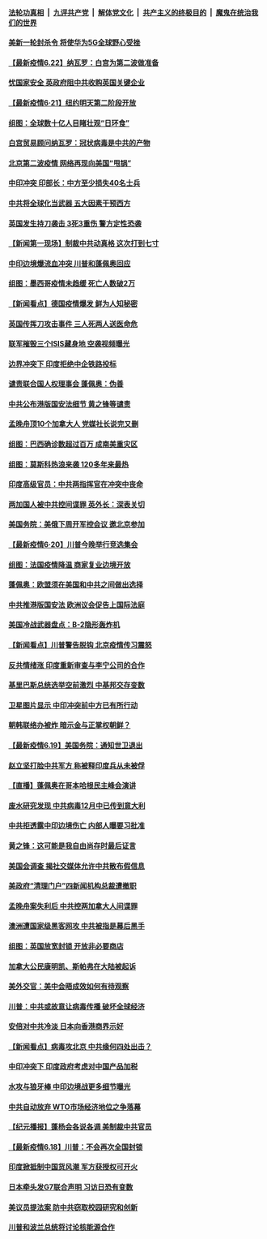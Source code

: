 ####  [法轮功真相](../../../../basic/blob/master/README.md?t=06220931) &nbsp;|&nbsp; [九评共产党](../../../../9ping.md/blob/master/README.md?t=06220931) &nbsp;|&nbsp; [解体党文化](../../../../jtdwh.md/blob/master/README.md?t=06220931)  &nbsp;|&nbsp; [共产主义的终极目的](../../../../gczydzjmd.md/blob/master/README.md?t=06220931) &nbsp;|&nbsp; [魔鬼在统治我们的世界](../../../../mgztzwmdsj.md/blob/master/README.md?t=06220931) 

#### [美新一轮封杀令 将使华为5G全球野心受挫](../pages/nsc418/n12202488.md?t=06220931) 

#### [【最新疫情6.22】纳瓦罗：白宫为第二波做准备](../pages/nsc418/n12199354.md?t=06220931) 

#### [忧国家安全 英政府阻中共收购英国关键企业](../pages/nsc418/n12202456.md?t=06220931) 

#### [【最新疫情6·21】纽约明天第二阶段开放](../pages/nsc418/n12196332.md?t=06220931) 

#### [组图：全球数十亿人目睹壮观“日环食”](../pages/nsc418/n12202171.md?t=06220931) 

#### [白宫贸易顾问纳瓦罗：冠状病毒是中共的产物](../pages/nsc418/n12202027.md?t=06220931) 

#### [北京第二波疫情 网络再现向美国“甩锅”](../pages/nsc418/n12201996.md?t=06220931) 

#### [中印冲突 印部长：中方至少损失40名士兵](../pages/nsc418/n12201884.md?t=06220931) 

#### [中共将全球化当武器 五大因素干预西方](../pages/nsc418/n12186089.md?t=06220931) 

#### [英国发生持刀袭击 3死3重伤 警方定性恐袭](../pages/nsc418/n12201767.md?t=06220931) 

#### [【新闻第一现场】制裁中共动真格 这次打到七寸](../pages/nsc418/n12201730.md?t=06220931) 

#### [中印边境爆流血冲突 川普和蓬佩奥回应](../pages/nsc418/n12201068.md?t=06220931) 

#### [组图：墨西哥疫情未趋缓 死亡人数破2万](../pages/nsc418/n12199824.md?t=06220931) 

#### [【新闻看点】德国疫情爆发 鲜为人知秘密](../pages/nsc418/n12200936.md?t=06220931) 

#### [英国传挥刀攻击事件 三人死两人送医命危](../pages/nsc418/n12201032.md?t=06220931) 

#### [联军摧毁三个ISIS藏身地 空袭视频曝光](../pages/nsc418/n12200929.md?t=06220931) 

#### [边界冲突下 印度拒绝中企铁路投标](../pages/nsc418/n12200851.md?t=06220931) 

#### [谴责联合国人权理事会 蓬佩奥：伪善](../pages/nsc418/n12200748.md?t=06220931) 

#### [中共公布港版国安法细节 黄之锋等谴责](../pages/nsc418/n12200535.md?t=06220931) 

#### [孟晚舟顶10个加拿大人 党媒社长说完又删](../pages/nsc418/n12200398.md?t=06220931) 

#### [组图：巴西确诊数超过百万 成南美重灾区](../pages/nsc418/n12200146.md?t=06220931) 

#### [组图：莫斯科热浪来袭 120多年来最热](../pages/nsc418/n12198528.md?t=06220931) 

#### [印度高级官员：中共两指挥官在冲突中丧命](../pages/nsc418/n12200340.md?t=06220931) 

#### [两加国人被中共控间谍罪 英外长：深表关切](../pages/nsc418/n12200284.md?t=06220931) 

#### [美国务院：美俄下周开军控会议 邀北京参加](../pages/nsc418/n12200097.md?t=06220931) 

#### [【最新疫情6·20】川普今晚举行竞选集会](../pages/nsc418/n12199376.md?t=06220931) 

#### [组图：法国疫情降温 商家复业边境开放](../pages/nsc418/n12197405.md?t=06220931) 

#### [蓬佩奥：欧盟须在美国和中共之间做出选择](../pages/nsc418/n12199184.md?t=06220931) 

#### [中共推港版国安法 欧洲议会促告上国际法庭](../pages/nsc418/n12199257.md?t=06220931) 

#### [美国冷战武器盘点：B-2隐形轰炸机](../pages/nsc418/n12199226.md?t=06220931) 

#### [【新闻看点】川普警告脱钩 北京疫情传习震怒](../pages/nsc418/n12198957.md?t=06220931) 

#### [反共情绪涨 印度重新审查与李宁公司的合作](../pages/nsc418/n12199030.md?t=06220931) 

#### [基里巴斯总统选举空前激烈 中基邦交存变数](../pages/nsc418/n12199073.md?t=06220931) 

#### [卫星图片显示 中印冲突前中方已有所行动](../pages/nsc418/n12198966.md?t=06220931) 

#### [朝韩联络办被炸 暗示金与正掌权朝鲜？](../pages/nsc418/n12198651.md?t=06220931) 

#### [【最新疫情6.19】美国务院：通知世卫退出](../pages/nsc418/n12196803.md?t=06220931) 

#### [赵立坚打脸中共军方 称被释印度兵从未被俘](../pages/nsc418/n12198632.md?t=06220931) 

#### [【直播】蓬佩奥在哥本哈根民主峰会演讲](../pages/nsc418/n12198355.md?t=06220931) 

#### [废水研究发现 中共病毒12月中已传到意大利](../pages/nsc418/n12198335.md?t=06220931) 

#### [中共拒透露中印边境伤亡 内部人曝要习批准](../pages/nsc418/n12198521.md?t=06220931) 

#### [黄之锋：这可能是我自由尚存时最后证言](../pages/nsc418/n12198585.md?t=06220931) 

#### [美国会调查 揭社交媒体允许中共散布假信息](../pages/nsc418/n12198310.md?t=06220931) 

#### [美政府“清理门户”四新闻机构总裁遭撤职](../pages/nsc418/n12198300.md?t=06220931) 

#### [孟晚舟案失利后 中共控两加拿大人间谍罪](../pages/nsc418/n12197993.md?t=06220931) 

#### [澳洲遭国家级黑客网攻 中共被指是幕后黑手](../pages/nsc418/n12197232.md?t=06220931) 

#### [组图：英国放宽封锁 开放非必要商店](../pages/nsc418/n12194454.md?t=06220931) 

#### [加拿大公民康明凯、斯帕弗在大陆被起诉](../pages/nsc418/n12197374.md?t=06220931) 

#### [美外交官：美中会晤成效如何有待观察](../pages/nsc418/n12196954.md?t=06220931) 

#### [川普：中共或故意让病毒传播 破坏全球经济](../pages/nsc418/n12196283.md?t=06220931) 

#### [安倍对中共冷淡 日本向香港商界示好](../pages/nsc418/n12196586.md?t=06220931) 

#### [【新闻看点】病毒攻北京 中共缘何四处出击？](../pages/nsc418/n12196497.md?t=06220931) 

#### [中印冲突下 印度政府考虑对中国产品加税](../pages/nsc418/n12196479.md?t=06220931) 

#### [水攻与狼牙棒 中印边境战更多细节曝光](../pages/nsc418/n12196307.md?t=06220931) 

#### [中共自动放弃 WTO市场经济地位之争落幕](../pages/nsc418/n12196264.md?t=06220931) 

#### [【纪元播报】蓬杨会各说各调 美制裁中共官员](../pages/nsc418/n12196138.md?t=06220931) 

#### [【最新疫情6.18】川普：不会再次全国封锁](../pages/nsc418/n12193644.md?t=06220931) 

#### [印度掀抵制中国货风潮 军方获授权可开火](../pages/nsc418/n12195858.md?t=06220931) 

#### [日本牵头发G7联合声明 习访日恐有变数](../pages/nsc418/n12195483.md?t=06220931) 

#### [美议员提法案 防中共窃取校园研究和创新](../pages/nsc418/n12195563.md?t=06220931) 

#### [川普和波兰总统将讨论核能源合作](../pages/nsc418/n12195791.md?t=06220931) 


